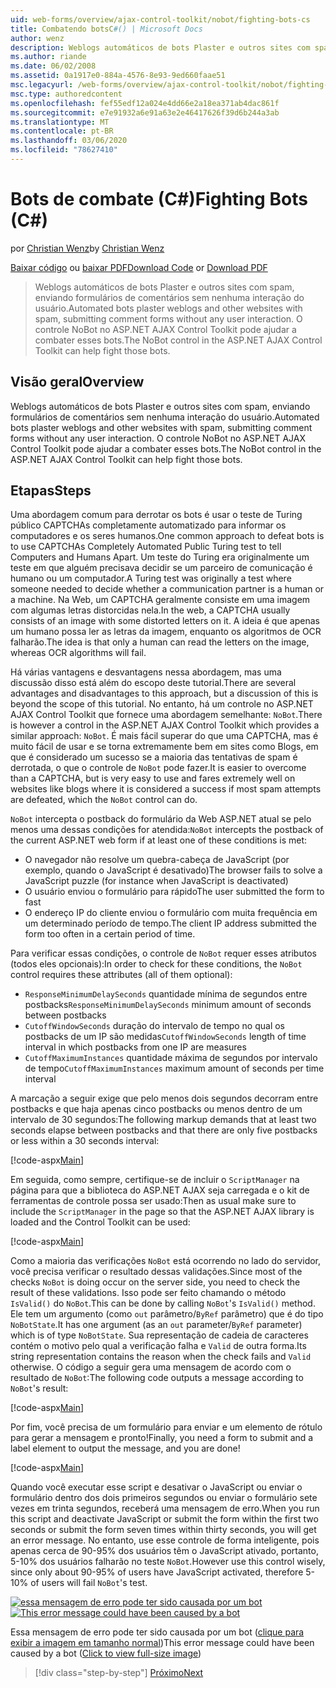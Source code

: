 ```yaml
---
uid: web-forms/overview/ajax-control-toolkit/nobot/fighting-bots-cs
title: Combatendo botsC#() | Microsoft Docs
author: wenz
description: Weblogs automáticos de bots Plaster e outros sites com spam, enviando formulários de comentários sem nenhuma interação do usuário. O controle NoBot no ASP.NET AJAX con...
ms.author: riande
ms.date: 06/02/2008
ms.assetid: 0a1917e0-884a-4576-8e93-9ed660faae51
msc.legacyurl: /web-forms/overview/ajax-control-toolkit/nobot/fighting-bots-cs
msc.type: authoredcontent
ms.openlocfilehash: fef55edf12a024e4dd66e2a18ea371ab4dac861f
ms.sourcegitcommit: e7e91932a6e91a63e2e46417626f39d6b244a3ab
ms.translationtype: MT
ms.contentlocale: pt-BR
ms.lasthandoff: 03/06/2020
ms.locfileid: "78627410"
---
```

# <a name="fighting-bots-c"></a><span data-ttu-id="f6005-104">Bots de combate (C#)</span><span class="sxs-lookup"><span data-stu-id="f6005-104">Fighting Bots (C#)</span></span>

<span data-ttu-id="f6005-105">por [Christian Wenz](https://github.com/wenz)</span><span class="sxs-lookup"><span data-stu-id="f6005-105">by [Christian Wenz](https://github.com/wenz)</span></span>

<span data-ttu-id="f6005-106">[Baixar código](https://download.microsoft.com/download/9/3/f/93f8daea-bebd-4821-833b-95205389c7d0/NoBot0.cs.zip) ou [baixar PDF](https://download.microsoft.com/download/b/6/a/b6ae89ee-df69-4c87-9bfb-ad1eb2b23373/nobot0CS.pdf)</span><span class="sxs-lookup"><span data-stu-id="f6005-106">[Download Code](https://download.microsoft.com/download/9/3/f/93f8daea-bebd-4821-833b-95205389c7d0/NoBot0.cs.zip) or [Download PDF](https://download.microsoft.com/download/b/6/a/b6ae89ee-df69-4c87-9bfb-ad1eb2b23373/nobot0CS.pdf)</span></span>

> <span data-ttu-id="f6005-107">Weblogs automáticos de bots Plaster e outros sites com spam, enviando formulários de comentários sem nenhuma interação do usuário.</span><span class="sxs-lookup"><span data-stu-id="f6005-107">Automated bots plaster weblogs and other websites with spam, submitting comment forms without any user interaction.</span></span> <span data-ttu-id="f6005-108">O controle NoBot no ASP.NET AJAX Control Toolkit pode ajudar a combater esses bots.</span><span class="sxs-lookup"><span data-stu-id="f6005-108">The NoBot control in the ASP.NET AJAX Control Toolkit can help fight those bots.</span></span>

## <a name="overview"></a><span data-ttu-id="f6005-109">Visão geral</span><span class="sxs-lookup"><span data-stu-id="f6005-109">Overview</span></span>

<span data-ttu-id="f6005-110">Weblogs automáticos de bots Plaster e outros sites com spam, enviando formulários de comentários sem nenhuma interação do usuário.</span><span class="sxs-lookup"><span data-stu-id="f6005-110">Automated bots plaster weblogs and other websites with spam, submitting comment forms without any user interaction.</span></span> <span data-ttu-id="f6005-111">O controle NoBot no ASP.NET AJAX Control Toolkit pode ajudar a combater esses bots.</span><span class="sxs-lookup"><span data-stu-id="f6005-111">The NoBot control in the ASP.NET AJAX Control Toolkit can help fight those bots.</span></span>

## <a name="steps"></a><span data-ttu-id="f6005-112">Etapas</span><span class="sxs-lookup"><span data-stu-id="f6005-112">Steps</span></span>

<span data-ttu-id="f6005-113">Uma abordagem comum para derrotar os bots é usar o teste de Turing público CAPTCHAs completamente automatizado para informar os computadores e os seres humanos.</span><span class="sxs-lookup"><span data-stu-id="f6005-113">One common approach to defeat bots is to use CAPTCHAs Completely Automated Public Turing test to tell Computers and Humans Apart.</span></span> <span data-ttu-id="f6005-114">Um teste do Turing era originalmente um teste em que alguém precisava decidir se um parceiro de comunicação é humano ou um computador.</span><span class="sxs-lookup"><span data-stu-id="f6005-114">A Turing test was originally a test where someone needed to decide whether a communication partner is a human or a machine.</span></span> <span data-ttu-id="f6005-115">Na Web, um CAPTCHA geralmente consiste em uma imagem com algumas letras distorcidas nela.</span><span class="sxs-lookup"><span data-stu-id="f6005-115">In the web, a CAPTCHA usually consists of an image with some distorted letters on it.</span></span> <span data-ttu-id="f6005-116">A ideia é que apenas um humano possa ler as letras da imagem, enquanto os algoritmos de OCR falharão.</span><span class="sxs-lookup"><span data-stu-id="f6005-116">The idea is that only a human can read the letters on the image, whereas OCR algorithms will fail.</span></span>

<span data-ttu-id="f6005-117">Há várias vantagens e desvantagens nessa abordagem, mas uma discussão disso está além do escopo deste tutorial.</span><span class="sxs-lookup"><span data-stu-id="f6005-117">There are several advantages and disadvantages to this approach, but a discussion of this is beyond the scope of this tutorial.</span></span> <span data-ttu-id="f6005-118">No entanto, há um controle no ASP.NET AJAX Control Toolkit que fornece uma abordagem semelhante: `NoBot`.</span><span class="sxs-lookup"><span data-stu-id="f6005-118">There is however a control in the ASP.NET AJAX Control Toolkit which provides a similar approach: `NoBot`.</span></span> <span data-ttu-id="f6005-119">É mais fácil superar do que uma CAPTCHA, mas é muito fácil de usar e se torna extremamente bem em sites como Blogs, em que é considerado um sucesso se a maioria das tentativas de spam é derrotada, o que o controle de `NoBot` pode fazer.</span><span class="sxs-lookup"><span data-stu-id="f6005-119">It is easier to overcome than a CAPTCHA, but is very easy to use and fares extremely well on websites like blogs where it is considered a success if most spam attempts are defeated, which the `NoBot` control can do.</span></span>

<span data-ttu-id="f6005-120">`NoBot` intercepta o postback do formulário da Web ASP.NET atual se pelo menos uma dessas condições for atendida:</span><span class="sxs-lookup"><span data-stu-id="f6005-120">`NoBot` intercepts the postback of the current ASP.NET web form if at least one of these conditions is met:</span></span>

- <span data-ttu-id="f6005-121">O navegador não resolve um quebra-cabeça de JavaScript (por exemplo, quando o JavaScript é desativado)</span><span class="sxs-lookup"><span data-stu-id="f6005-121">The browser fails to solve a JavaScript puzzle (for instance when JavaScript is deactivated)</span></span>
- <span data-ttu-id="f6005-122">O usuário enviou o formulário para rápido</span><span class="sxs-lookup"><span data-stu-id="f6005-122">The user submitted the form to fast</span></span>
- <span data-ttu-id="f6005-123">O endereço IP do cliente enviou o formulário com muita frequência em um determinado período de tempo.</span><span class="sxs-lookup"><span data-stu-id="f6005-123">The client IP address submitted the form too often in a certain period of time.</span></span>

<span data-ttu-id="f6005-124">Para verificar essas condições, o controle de `NoBot` requer esses atributos (todos eles opcionais):</span><span class="sxs-lookup"><span data-stu-id="f6005-124">In order to check for these conditions, the `NoBot` control requires these attributes (all of them optional):</span></span>

- <span data-ttu-id="f6005-125">`ResponseMinimumDelaySeconds` quantidade mínima de segundos entre postbacks</span><span class="sxs-lookup"><span data-stu-id="f6005-125">`ResponseMinimumDelaySeconds` minimum amount of seconds between postbacks</span></span>
- <span data-ttu-id="f6005-126">`CutoffWindowSeconds` duração do intervalo de tempo no qual os postbacks de um IP são medidas</span><span class="sxs-lookup"><span data-stu-id="f6005-126">`CutoffWindowSeconds` length of time interval in which postbacks from one IP are measures</span></span>
- <span data-ttu-id="f6005-127">`CutoffMaximumInstances` quantidade máxima de segundos por intervalo de tempo</span><span class="sxs-lookup"><span data-stu-id="f6005-127">`CutoffMaximumInstances` maximum amount of seconds per time interval</span></span>

<span data-ttu-id="f6005-128">A marcação a seguir exige que pelo menos dois segundos decorram entre postbacks e que haja apenas cinco postbacks ou menos dentro de um intervalo de 30 segundos:</span><span class="sxs-lookup"><span data-stu-id="f6005-128">The following markup demands that at least two seconds elapse between postbacks and that there are only five postbacks or less within a 30 seconds interval:</span></span>

[!code-aspx[Main](fighting-bots-cs/samples/sample1.aspx)]

<span data-ttu-id="f6005-129">Em seguida, como sempre, certifique-se de incluir o `ScriptManager` na página para que a biblioteca do ASP.NET AJAX seja carregada e o kit de ferramentas de controle possa ser usado:</span><span class="sxs-lookup"><span data-stu-id="f6005-129">Then as usual make sure to include the `ScriptManager` in the page so that the ASP.NET AJAX library is loaded and the Control Toolkit can be used:</span></span>

[!code-aspx[Main](fighting-bots-cs/samples/sample2.aspx)]

<span data-ttu-id="f6005-130">Como a maioria das verificações `NoBot` está ocorrendo no lado do servidor, você precisa verificar o resultado dessas validações.</span><span class="sxs-lookup"><span data-stu-id="f6005-130">Since most of the checks `NoBot` is doing occur on the server side, you need to check the result of these validations.</span></span> <span data-ttu-id="f6005-131">Isso pode ser feito chamando o método `IsValid()` do `NoBot`.</span><span class="sxs-lookup"><span data-stu-id="f6005-131">This can be done by calling `NoBot`'s `IsValid()` method.</span></span> <span data-ttu-id="f6005-132">Ele tem um argumento (como `out` parâmetro/`ByRef` parâmetro) que é do tipo `NoBotState`.</span><span class="sxs-lookup"><span data-stu-id="f6005-132">It has one argument (as an `out` parameter/`ByRef` parameter) which is of type `NoBotState`.</span></span> <span data-ttu-id="f6005-133">Sua representação de cadeia de caracteres contém o motivo pelo qual a verificação falha e `Valid` de outra forma.</span><span class="sxs-lookup"><span data-stu-id="f6005-133">Its string representation contains the reason when the check fails and `Valid` otherwise.</span></span> <span data-ttu-id="f6005-134">O código a seguir gera uma mensagem de acordo com o resultado de `NoBot`:</span><span class="sxs-lookup"><span data-stu-id="f6005-134">The following code outputs a message according to `NoBot`'s result:</span></span>

[!code-aspx[Main](fighting-bots-cs/samples/sample3.aspx)]

<span data-ttu-id="f6005-135">Por fim, você precisa de um formulário para enviar e um elemento de rótulo para gerar a mensagem e pronto!</span><span class="sxs-lookup"><span data-stu-id="f6005-135">Finally, you need a form to submit and a label element to output the message, and you are done!</span></span>

[!code-aspx[Main](fighting-bots-cs/samples/sample4.aspx)]

<span data-ttu-id="f6005-136">Quando você executar esse script e desativar o JavaScript ou enviar o formulário dentro dos dois primeiros segundos ou enviar o formulário sete vezes em trinta segundos, receberá uma mensagem de erro.</span><span class="sxs-lookup"><span data-stu-id="f6005-136">When you run this script and deactivate JavaScript or submit the form within the first two seconds or submit the form seven times within thirty seconds, you will get an error message.</span></span> <span data-ttu-id="f6005-137">No entanto, use esse controle de forma inteligente, pois apenas cerca de 90-95% dos usuários têm o JavaScript ativado, portanto, 5-10% dos usuários falharão no teste `NoBot`.</span><span class="sxs-lookup"><span data-stu-id="f6005-137">However use this control wisely, since only about 90-95% of users have JavaScript activated, therefore 5-10% of users will fail `NoBot`'s test.</span></span>

<span data-ttu-id="f6005-138">[![essa mensagem de erro pode ter sido causada por um bot](fighting-bots-cs/_static/image2.png)](fighting-bots-cs/_static/image1.png)</span><span class="sxs-lookup"><span data-stu-id="f6005-138">[![This error message could have been caused by a bot](fighting-bots-cs/_static/image2.png)](fighting-bots-cs/_static/image1.png)</span></span>

<span data-ttu-id="f6005-139">Essa mensagem de erro pode ter sido causada por um bot ([clique para exibir a imagem em tamanho normal](fighting-bots-cs/_static/image3.png))</span><span class="sxs-lookup"><span data-stu-id="f6005-139">This error message could have been caused by a bot ([Click to view full-size image](fighting-bots-cs/_static/image3.png))</span></span>

> [!div class="step-by-step"]
> [<span data-ttu-id="f6005-140">Próximo</span><span class="sxs-lookup"><span data-stu-id="f6005-140">Next</span></span>](fighting-bots-vb.md)
